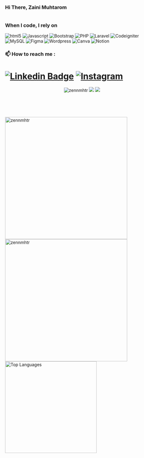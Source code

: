 ### Hi There, Zaini Muhtarom
#

<h3>When I code, I rely on</h3>
<p>
  <img alt="html5" src="https://img.shields.io/badge/-HTML5-E34F26?style=flat-square&logo=html5&logoColor=white" />
  <img alt="Javascript" src="https://img.shields.io/badge/-Javascript-f7df1c?style=flat-square&logo=javascript&logoColor=black" />
  <img alt="Bootstrap" src="https://img.shields.io/badge/-Bootstrap-7953b3?style=flat-square&logo=bootstrap&logoColor=black" />
  <img alt="PHP" src="https://img.shields.io/badge/-PHP-777bb4?style=flat-square&logo=php&logoColor=white" />
  <img alt="Laravel" src="https://img.shields.io/badge/-Laravel-ff2d20?style=flat-square&logo=laravel&logoColor=black" />
  <img alt="Codeigniter" src="https://img.shields.io/badge/-Codeigniter-ef4223?style=flat-square&logo=codeigniter&logoColor=black" />
  <img alt="MySQL" src="https://img.shields.io/badge/-MySQL-4479A1?style=flat-square&logo=mysql&logoColor=white" />
  <img alt="Figma" src="https://img.shields.io/badge/-Figma-f24e1e?style=flat-square&logo=figma&logoColor=black" />
  <img alt="Wordpress" src="https://img.shields.io/badge/-Wordpress-093fb4?style=flat-square&logo=wordpress&logoColor=white" />
  <img alt="Canva" src="https://img.shields.io/badge/-Canva-00c4cc?style=flat-square&logo=canva&logoColor=white" />
  <img alt="Notion" src="https://img.shields.io/badge/-Notion-000000?style=flat-square&logo=notion&logoColor=white" />


 ### 📫 How to reach me :

 # [![Linkedin Badge](https://img.shields.io/badge/-LinkedIn-0077B5?style=flat&logo=linkedin&logoColor=white&link=https://www.linkedin.com/in/zennmhtr/)](https://www.linkedin.com/in/zennmhtr/) [![Instagram](https://img.shields.io/badge/-instagram-D42F8A?style=flat&logo=instagram&logoColor=white&link=https://www.instagram.com/zennmhtr)](https://www.instagram.com/zennmhtr)
 
<p align="center"> 
  <img src="https://komarev.com/ghpvc/?username=zennmhtr&label=Profile%20views&color=0e75b6&style=flat" alt="zennmhtr" /> 
  <img src="https://visitor-badge.laobi.icu/badge?page_id=zennmhtr.zennmhtr" />
  <a href="https://github.com/zennmhtr"><img src="https://img.shields.io/github/followers/zennmhtr?label=followers&style=social"/></a>
</p>


<br/>
<br/>
<br/>

<p align = "left">
  <img src = "https://github-readme-stats.vercel.app/api?username=zennmhtr&show_icons=true&theme=bear" alt="zennmhtr" width = 400>
  <img src = "https://github-readme-streak-stats.herokuapp.com/?user=zennmhtr&theme=dark&hide_border=true" alt="zennmhtr" width = 400>
  <img src="https://github-readme-stats.vercel.app/api/top-langs/?username=zennmhtr&theme=dark&hide_border=false&include_all_commits=false&count_private=false&layout=compact" alt="Top Languages" width="300">
</p>
